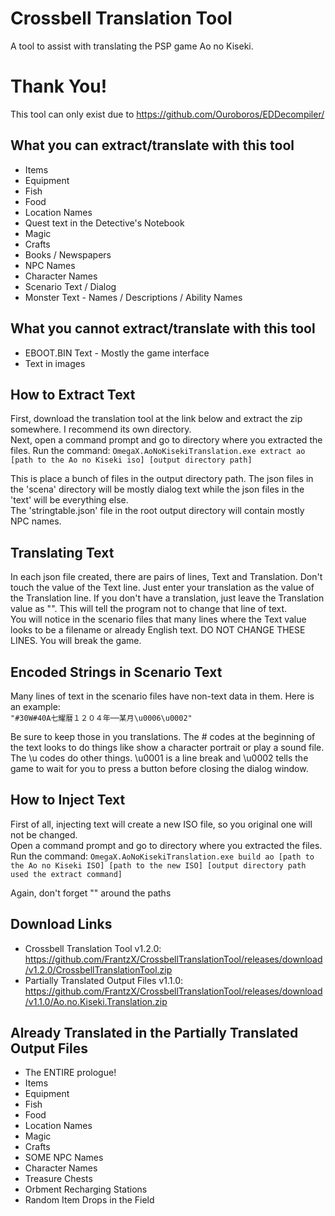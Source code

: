 # Crossbell Translation Tool
A tool to assist with translating the PSP game Ao no Kiseki.

# Thank You!
This tool can only exist due to https://github.com/Ouroboros/EDDecompiler/

## What you can extract/translate with this tool
+ Items
+ Equipment
+ Fish
+ Food
+ Location Names
+ Quest text in the Detective's Notebook
+ Magic
+ Crafts
+ Books / Newspapers
+ NPC Names
+ Character Names
+ Scenario Text / Dialog
+ Monster Text - Names / Descriptions / Ability Names

## What you cannot extract/translate with this tool
+ EBOOT.BIN Text - Mostly the game interface
+ Text in images

## How to Extract Text 
First, download the translation tool at the link below and extract the zip somewhere. I recommend its own directory.  
Next, open a command prompt and go to directory where you extracted the files. Run the command:
`OmegaX.AoNoKisekiTranslation.exe extract ao [path to the Ao no Kiseki iso] [output directory path]`

This is place a bunch of files in the output directory path.
The json files in the 'scena' directory will be mostly dialog text while the json files in the 'text' will be everything else.  
The 'stringtable.json' file in the root output directory will contain mostly NPC names.

## Translating Text
In each json file created, there are pairs of lines, Text and Translation. Don't touch the value of the Text line.  Just enter your translation as the value of the Translation line. If you don't have a translation, just leave the Translation value as "". This will tell the program not to change that line of text.  
You will notice in the scenario files that many lines where the Text value looks to be a filename or already English text. DO NOT CHANGE THESE LINES. You will break the game.

## Encoded Strings in Scenario Text
Many lines of text in the scenario files have non-text data in them. Here is an example:  
`"#30W#40A七耀暦１２０４年──某月\u0006\u0002"`

Be sure to keep those in you translations. The # codes at the beginning of the text looks to do things like show a character portrait or play a sound file. The \u codes do other things. \u0001 is a line break and \u0002 tells the game to wait for you to press a button before closing the dialog window.

## How to Inject Text
First of all, injecting text will create a new ISO file, so you original one will not be changed.  
Open a command prompt and go to directory where you extracted the files. Run the command:
`OmegaX.AoNoKisekiTranslation.exe build ao [path to the Ao no Kiseki ISO] [path to the new ISO] [output directory path used the extract command]`

 Again, don't forget "" around the paths

## Download Links
+ Crossbell Translation Tool v1.2.0: https://github.com/FrantzX/CrossbellTranslationTool/releases/download/v1.2.0/CrossbellTranslationTool.zip
+ Partially Translated Output Files v1.1.0: https://github.com/FrantzX/CrossbellTranslationTool/releases/download/v1.1.0/Ao.no.Kiseki.Translation.zip

## Already Translated in the Partially Translated Output Files
+ The ENTIRE prologue!
+ Items
+ Equipment
+ Fish
+ Food
+ Location Names
+ Magic
+ Crafts
+ SOME NPC Names
+ Character Names
+ Treasure Chests
+ Orbment Recharging Stations
+ Random Item Drops in the Field
